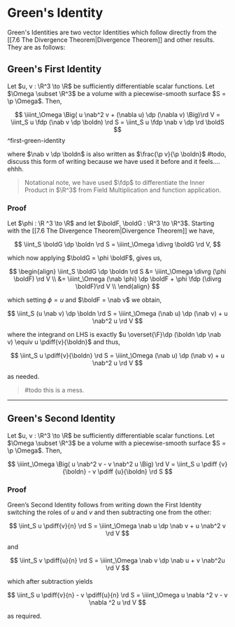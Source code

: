 # Green's Identity

Green's Identities are two vector Identities which follow directly from the [[7.6 The Divergence Theorem|Divergence Theorem]] and other results. They are as follows:

## Green's First Identity

Let $u, v : \R^3 \to \R$ be sufficiently differentiable scalar functions. Let $\Omega \subset \R^3$ be a volume with a piecewise-smooth surface $S = \p \Omega$. Then,

$$
\iiint_\Omega \Big(
	u \nab^2 v + (\nabla u) \dp (\nabla v)
\Big)\rd V
= \iint_S u \fdp (\nab v \dp \boldn) \rd S
= \iint_S u \fdp \nab v \dp \rd \boldS
$$
^first-green-identity

where $\nab v \dp \boldn$ is also written as $\frac{\p v}{\p \boldn}$ #todo, discuss this form of writing because we have used it before and it feels.... ehhh.

> Notational note, we have used $\fdp$ to differentiate the Inner Product in $\R^3$ from Field Multiplication and function application.

### Proof

Let $\phi : \R ^3 \to \R$ and let $\boldF, \boldG : \R^3 \to \R^3$. Starting with the [[7.6 The Divergence Theorem|Divergence Theorem]] we have,

$$
\iint_S \boldG \dp \boldn \rd S =
\iiint_\Omega \divrg \boldG \rd V,
$$

which now applying $\boldG = \phi \boldF$, gives us,

$$
\begin{align}
\iint_S \boldG \dp \boldn \rd S
&= \iiint_\Omega \divrg (\phi \boldF) \rd V \\
&= \iiint_\Omega (\nab \phi) \dp \boldF + \phi \fdp (\divrg \boldF)\rd V \\
\end{align}
$$

which setting $\phi = u$ and $\boldF = \nab v$ we obtain,

$$
\iint_S (u \nab v) \dp \boldn \rd S
= \iiint_\Omega (\nab u) \dp (\nab v) + u \nab^2 u \rd V
$$

where the integrand on LHS is exactly $u \overset{\F}\dp (\boldn \dp \nab v) \equiv u \pdiff{v}{\boldn}$ and thus,

$$
\iint_S u \pdiff{v}{\boldn} \rd S
= \iiint_\Omega (\nab u) \dp (\nab v) + u \nab^2 u \rd V
$$

as needed.

> #todo this is a mess.

---

## Green's Second Identity

Let $u, v : \R^3 \to \R$ be sufficiently differentiable scalar functions. Let $\Omega \subset \R^3$ be a volume with a piecewise-smooth surface $S = \p \Omega$. Then,

$$
\iiint_\Omega \Big(
	u \nab^2 v - v \nab^2 u
\Big) \rd V
= \iint_S u \pdiff {v}{\boldn} - v \pdiff {u}{\boldn} \rd S
$$

### Proof

Green’s Second Identity follows from writing down the First Identity switching the roles of $u$ and $v$ and then subtracting one from the other:

$$
\iint_S u \pdiff{v}{n} \rd S
= \iiint_\Omega
	\nab u \dp \nab v + u \nab^2 v
\rd V
$$

and

$$
\iint_S v \pdiff{u}{n} \rd S
= \iiint_\Omega
	\nab v \dp \nab u + v \nab^2u 
\rd V
$$

which after subtraction yields

$$
\iint_S u \pdiff{v}{n} - v \pdiff{u}{n} \rd S
= \iiint_\Omega u \nabla ^2 v - v \nabla ^2 u \rd V
$$

as required.